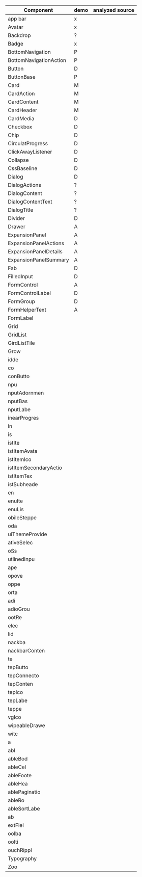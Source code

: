 | Component              | demo | analyzed source |
| ---------------------- | ---- | --------------- |
| app bar                | x    |                 |	
| Avatar                 | x    |                 |	
| Backdrop               | ?    |                 |	
| Badge                  | x    |                 |
| BottomNavigation       | P    |                 |	
| BottomNavigationAction | P    |                 |	
| Button                 | D    |                 |	
| ButtonBase             | P    |                 |	
| Card                   | M    |                 |	
| CardAction             | M    |                 |	
| CardContent            | M    |                 |	
| CardHeader             | M    |                 |	
| CardMedia              | D    |                 |	
| Checkbox               | D    |                 |	
| Chip                   | D    |                 |	
| CirculatProgress       | D    |                 |	
| ClickAwayListener      | D    |                 |	
| Collapse               | D    |                 |	
| CssBaseline            | D    |                 |	
| Dialog                 | D    |                 |	
| DialogActions          | ?    |                 |	
| DialogContent          | ?    |                 |	
| DialogContentText      | ?    |                 |	
| DialogTitle            | ?    |                 |	
| Divider                | D    |                 |	
| Drawer                 | A    |                 |	
| ExpansionPanel         | A    |                 |	
| ExpansionPanelActions  | A    |                 |	
| ExpansionPanelDetails  | A    |                 |	
| ExpansionPanelSummary  | A    |                 |	
| Fab                    | D    |                 |	
| FilledInput            | D    |                 |	
| FormControl            | A    |                 |	
| FormControlLabel       | D    |                 |	
| FormGroup              | D    |                 |	
| FormHelperText         | A    |                 |	
| FormLabel              |      |                 |	
| Grid                   |      |                 |	
| GridList               |      |                 |	
| GirdListTile           |      |                 |	
| Grow                   |      |                 |	
| idde                   |      |                 |
| co                     |      |                 |
| conButto               |      |                 |
| npu                    |      |                 |
| nputAdornmen           |      |                 |
| nputBas                |      |                 |
| nputLabe               |      |                 |
| inearProgres           |      |                 |
| in                     |      |                 |
| is                     |      |                 |
| istIte                 |      |                 |
| istItemAvata           |      |                 |
| istItemIco             |      |                 |
| istItemSecondaryActio  |      |                 |
| istItemTex             |      |                 |
| istSubheade            |      |                 |
| en                     |      |                 |
| enuIte                 |      |                 |
| enuLis                 |      |                 |
| obileSteppe            |      |                 |
| oda                    |      |                 |
| uiThemeProvide         |      |                 |
| ativeSelec             |      |                 |
| oSs                    |      |                 |
| utlinedInpu            |      |                 |
| ape                    |      |                 |
| opove                  |      |                 |
| oppe                   |      |                 |
| orta                   |      |                 |
| adi                    |      |                 |
| adioGrou               |      |                 |
| ootRe                  |      |                 |
| elec                   |      |                 |
| lid                    |      |                 |
| nackba                 |      |                 |
| nackbarConten          |      |                 |
| te                     |      |                 |
| tepButto               |      |                 |
| tepConnecto            |      |                 |
| tepConten              |      |                 |
| tepIco                 |      |                 |
| tepLabe                |      |                 |
| teppe                  |      |                 |
| vgIco                  |      |                 |
| wipeableDrawe          |      |                 |
| witc                   |      |                 |
| a                      |      |                 |
| abl                    |      |                 |
| ableBod                |      |                 |
| ableCel                |      |                 |
| ableFoote              |      |                 |
| ableHea                |      |                 |
| ablePaginatio          |      |                 |
| ableRo                 |      |                 |
| ableSortLabe           |      |                 |
| ab                     |      |                 |
| extFiel                |      |                 |
| oolba                  |      |                 |
| oolti                  |      |                 |
| ouchRippl              |      |                 |
| Typography             |      |                 |	
| Zoo                    |      |                 |

